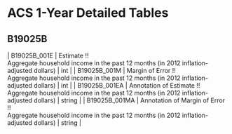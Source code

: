 # ACS 1-Year Detailed Tables

## B19025B

| B19025B_001E | Estimate !!<br>Aggregate household income in the past 12 months (in 2012 inflation-adjusted dollars) | int |
| B19025B_001M | Margin of Error !!<br>Aggregate household income in the past 12 months (in 2012 inflation-adjusted dollars) | int |
| B19025B_001EA | Annotation of Estimate !!<br>Aggregate household income in the past 12 months (in 2012 inflation-adjusted dollars) | string |
| B19025B_001MA | Annotation of Margin of Error !!<br>Aggregate household income in the past 12 months (in 2012 inflation-adjusted dollars) | string |

